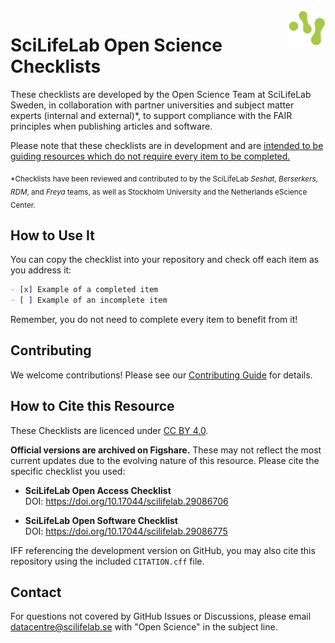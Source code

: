 
<img src="assets/SciLifeLab_symbol_green.png" alt="SciLifeLab Symbol" width="60" align="right">

# SciLifeLab Open Science Checklists
These checklists are developed by the Open Science Team at SciLifeLab Sweden, in collaboration with partner universities and subject matter experts (internal and external)*, to support compliance with the FAIR principles when publishing articles and software.

Please note that these checklists are in development and are <ins>intended to be guiding resources which do not require every item to be completed.</ins>

<sub>*Checklists have been reviewed and contributed to by the SciLifeLab _Seshat_, _Berserkers_, _RDM_, and _Freya_ teams, as well as Stockholm University and the Netherlands eScience Center.</sub>

## How to Use It 
You can copy the checklist into your repository and check off each item as you address it:

```md
- [x] Example of a completed item  
- [ ] Example of an incomplete item
```

Remember, you do not need to complete every item to benefit from it!

## Contributing

We welcome contributions! Please see our [Contributing Guide](CONTRIBUTING.md) for details.

## How to Cite this Resource

These Checklists are licenced under [CC BY 4.0](https://creativecommons.org/licenses/by/4.0/). 

**Official versions are archived on Figshare.** These may not reflect the most current updates due to the evolving nature of this resource. Please cite the specific checklist you used:

* **SciLifeLab Open Access Checklist**  
DOI: https://doi.org/10.17044/scilifelab.29086706

* **SciLifeLab Open Software Checklist**  
DOI: https://doi.org/10.17044/scilifelab.29086775

IFF referencing the development version on GitHub, you may also cite this repository using the included `CITATION.cff` file.

## Contact

For questions not covered by GitHub Issues or Discussions, please email [datacentre@scilifelab.se](mailto:datacentre@scilifelab.se) 
with "Open Science" in the subject line.

